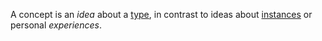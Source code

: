 A concept is an *idea* about a [type](https://github.com/gcassel/Modular-Organization-Terminology/blob/master/terms/type.md), in contrast to ideas about [instances](https://github.com/gcassel/Modular-Organization-Terminology/blob/master/terms/instance.md) or personal *experiences*.
